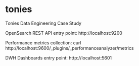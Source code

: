 # tonies
Tonies Data Engineering Case Study

OpenSearch REST API entry point: http://localhost:9200

Performance metrics collection:
curl http://localhost:9600/_plugins/_performanceanalyzer/metrics


DWH Dashboards entry point:  http://localhost:5601
